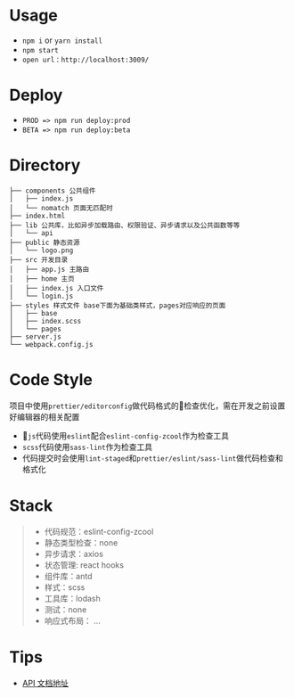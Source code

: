 # Usage

- `npm i` or `yarn install`
- `npm start`
- `open url：http://localhost:3009/`

# Deploy

- `PROD => npm run deploy:prod`
- `BETA => npm run deploy:beta`

# Directory

```
├── components 公共组件
│   ├── index.js
│   └── nomatch 页面无匹配时
├── index.html
├── lib 公共库，比如异步加载路由、权限验证、异步请求以及公共函数等等
│   └── api
├── public 静态资源
│   └── logo.png
├── src 开发目录
│   ├── app.js 主路由
│   ├── home 主页
│   ├── index.js 入口文件
│   └── login.js
├── styles 样式文件 base下面为基础类样式，pages对应响应的页面
│   ├── base
│   ├── index.scss
│   └── pages
├── server.js
└── webpack.config.js
```

# Code Style

项目中使用`prettier/editorconfig`做代码格式的检查优化，需在开发之前设置好编辑器的相关配置
- `js`代码使用`eslint`配合`eslint-config-zcool`作为检查工具
- `scss`代码使用`sass-lint`作为检查工具
- 代码提交时会使用`lint-staged`和`prettier/eslint/sass-lint`做代码检查和格式化

# Stack

> - 代码规范：eslint-config-zcool
> - 静态类型检查：none
> - 异步请求：axios
> - 状态管理: react hooks
> - 组件库：antd
> - 样式：scss
> - 工具库：lodash
> - 测试：none
> - 响应式布局：
>   ...

# Tips

* [API 文档地址]()
